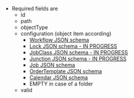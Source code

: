 * Required fields are
    * id
    * path
    * objectType
    * configuration (object item according)
    	* <a href="../../../../../jobscheduler/schemas/workflow/workflow-schema.json" target="workflow">Workflow JSON schema</a>
    	* <a href="../../../../../jobscheduler/schemas/lock/lock-schema.json" target="jobclass">Lock JSON schema - IN PROGRESS</a>
    	* <a href="../../../../../jobscheduler/schemas/jobclass/jobClass-schema.json" target="jobclass">JobClass JSON schema - IN PROGRESS</a>
    	* <a href="../../../../../jobscheduler/schemas/junction/junction-schema.json" target="junction">Junction JSON schema - IN PROGRESS</a>
    	* <a href="../../../../../jobscheduler/schemas/job/job-schema.json" target="job">Job JSON schema</a>
    	* <a href="../../../../../orderManagement/schemas/orders/orderTemplate-schema.json" target="order">OrderTemplate JSON schema</a>
    	* <a href="../../../../../joc/schemas/calendar/calendar-schema.json" target="calendar">Calendar JSON schema</a>
    	* EMPTY in case of a folder
    * valid
